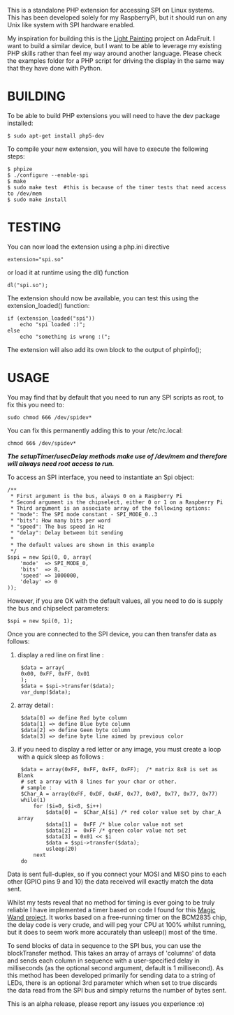 This is a standalone PHP extension for accessing SPI on Linux systems.
This has been developed solely for my RaspberryPi, but it should run
on any Unix like system with SPI hardware enabled.

My inspiration for building this is the [Light Painting](http://learn.adafruit.com/light-painting-with-raspberry-pi)
project on AdaFruit. I want to build a similar device, but I want to
be able to leverage my existing PHP skills rather than feel my way
around another language. Please check the examples folder for a PHP
script for driving the display in the same way that they have done
with Python.

BUILDING
========

To be able to build PHP extensions you will need to have the dev package installed:

    $ sudo apt-get install php5-dev

To compile your new extension, you will have to execute the following steps:

    $ phpize
    $ ./configure --enable-spi
    $ make
    $ sudo make test  #this is because of the timer tests that need access to /dev/mem
    $ sudo make install

TESTING
=======

You can now load the extension using a php.ini directive

    extension="spi.so"

or load it at runtime using the dl() function

    dl("spi.so");

The extension should now be available, you can test this using the
extension_loaded() function:

    if (extension_loaded("spi"))
        echo "spi loaded :)";
    else
        echo "something is wrong :(";

The extension will also add its own block to the output of phpinfo();

USAGE
=====
You may find that by default that you need to run any SPI scripts as root,
to fix this you need to:

    sudo chmod 666 /dev/spidev*

You can fix this permanently adding this to your /etc/rc.local:

    chmod 666 /dev/spidev*

***The setupTimer/usecDelay methods make use of /dev/mem and therefore
will always need root access to run.***

To access an SPI interface, you need to instantiate an Spi object:

    /**
     * First argument is the bus, always 0 on a Raspberry Pi
     * Second argument is the chipselect, either 0 or 1 on a Raspberry Pi
     * Third argument is an associate array of the following options:
     * "mode": The SPI mode constant - SPI_MODE_0..3
     * "bits": How many bits per word
     * "speed": The bus speed in Hz
     * "delay": Delay between bit sending
     *
     * The default values are shown in this example
     */
    $spi = new Spi(0, 0, array(
        'mode'  => SPI_MODE_0,
        'bits'  => 8,
        'speed' => 1000000,
        'delay' => 0
    ));

However, if you are OK with the default values, all you need to do is supply the
bus and chipselect parameters:

    $spi = new Spi(0, 1);

Once you are connected to the SPI device, you can then transfer data as follows:

1) display a red line on first line :  

		$data = array(
        0x00, 0xFF, 0xFF, 0x01
		);
		$data = $spi->transfer($data);
		var_dump($data);
    
2) array detail :

		$data[0] => define Red byte column
		$data[1] => define Blue byte column
		$data[2] => define Geen byte column
		$data[3] => define byte line aimed by previous color

3) if you need to display a red letter or any image, you must create a loop with a quick sleep as follows :
		
		$data = array(0xFF, 0xFF, 0xFF, 0xFF);  /* matrix 8x8 is set as Blank
		# set a array with 8 lines for your char or other.
		# sample :
		$Char_A = array(0xFF, 0xDF, OxAF, 0x77, 0x07, 0x77, 0x77, 0x77)
		while(1)
			for ($i=0, $i<8, $i++)
				$data[0] =  $Char_A[$i] /* red color value set by char_A array  
				$data[1] =  0xFF /* blue color value not set
				$data[2] =  0xFF /* green color value not set 
				$data[3] = 0x01 << $i
				$data = $spi->transfer($data);
				usleep(20)
			next
		do

Data is sent full-duplex, so if you connect your MOSI and MISO pins to each other
(GPIO pins 9 and 10) the data received will exactly match the data sent.

Whilst my tests reveal that no method for timing is ever going to be truly reliable
I have implemented a timer based on code I found for this [Magic Wand project](http://www.thebox.myzen.co.uk/Raspberry/Magic_Wand.html).
It works based on a free-running timer on the BCM2835 chip,
the delay code is very crude, and will peg your CPU at 100% whilst running, but it
does to seem work more accurately than usleep() most of the time.

To send blocks of data in sequence to the SPI bus, you can use the blockTransfer
method. This takes an array of arrays of 'columns' of data and sends each column
in sequence with a user-specified delay in milliseconds (as the optional second
argument, default is 1 millisecond).  As this method has been developed primarily
for sending data to a string of LEDs, there is an optional 3rd parameter which
when set to true discards the data read from the SPI bus and simply returns the
number of bytes sent.

This is an alpha release, please report any issues you experience :o)
